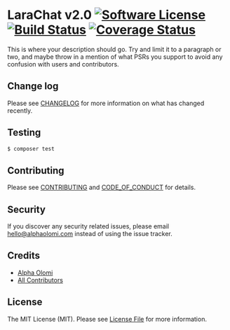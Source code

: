 # LaraChat v2.0 [![Software License][ico-license]](LICENSE.md) [![Build Status][ico-travis]][link-travis] [![Coverage Status][ico-codecov]][link-codecov]

This is where your description should go. Try and limit it to a paragraph or two, and maybe throw in a mention of what
PSRs you support to avoid any confusion with users and contributors.

## Change log

Please see [CHANGELOG](CHANGELOG.md) for more information on what has changed recently.

## Testing

```bash
$ composer test
```

## Contributing

Please see [CONTRIBUTING](./.github/CONTRIBUTING.md) and [CODE_OF_CONDUCT](./.github/CODE_OF_CONDUCT.md) for details.

## Security

If you discover any security related issues, please email hello@alphaolomi.com instead of using the issue tracker.

## Credits

-   [Alpha Olomi][link-author]
-   [All Contributors][link-contributors]

## License

The MIT License (MIT). Please see [License File](LICENSE.md) for more information.

[ico-license]: https://img.shields.io/badge/license-MIT-brightgreen.svg?style=flat-square
[ico-travis]: https://img.shields.io/travis/com/alphaolomi/laravel-websockets?logo=travis&style=flat-square
[ico-codecov]: https://img.shields.io/codecov/c/gh/alphaolomi/laravel-websockets?logo=codecov&style=flat-square
[link-travis]: https://travis-ci.com/alphaolomi/laravel-websockets
[link-codecov]: https://codecov.io/gh/alphaolomi/laravel-websockets
[link-author]: https://github.com/alphaolomi
[link-contributors]: ../../contributors
